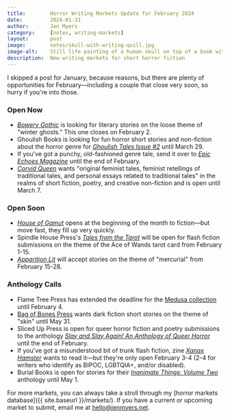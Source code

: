 ```yaml
---
title:        Horror Writing Markets Update for February 2024
date:         2024-01-31
author:       Jen Myers
category:     [notes, writing-markets]
layout:       post
image:        notes/skull-with-writing-quill.jpg
image-alt:    Still life painting of a human skull on top of a book with an overturned glass and a writing quill
description:  New writing markets for short horror fiction
---
```


I skipped a post for January, because reasons, but there are plenty of opportunities for February—including a couple that close very soon, so hurry if you're into those.

### Open Now

- [_Bowery Gothic_](https://bowerygothic.submittable.com/submit) is looking for literary stories on the loose theme of "winter ghosts." This one closes on February 2.
- Ghoulish Books is looking for fun horror short stories and non-fiction about the horror genre for [_Ghoulish Tales Issue #2_](https://ghoulish.rip/reopened-for-short-story-submissions-ghoulish-tales/) until March 29.
- If you've got a punchy, old-fashioned genre tale, send it over to [_Epic Echoes Magazine_](https://epicechoesmag.wixsite.com/epic-echoes-magazine) until the end of February.
- [_Corvid Queen_](https://corvidqueen.com/submit) wants "original feminist tales, feminist retellings of traditional tales, and personal essays related to traditional tales" in the realms of short fiction, poetry, and creative non-fiction and is open until March 7.

### Open Soon

- [_House of Gamut_](https://houseofgamut.moksha.io/publication/house-of-gamut) opens at the beginning of the month to fiction—but move fast, they fill up very quickly.
- Spindle House Press's [_Tales from the Tarot_](https://www.spindlehousepress.com/submissions/tarot-tales) will be open for flash fiction submissions on the theme of the Ace of Wands tarot card from February 1-15.
- [_Apparition Lit_](https://apparitionlit.com/submissions/) will accept stories on the theme of "mercurial" from February 15-28. 

### Anthology Calls

- Flame Tree Press has extended the deadline for the [Medusa collection](https://blog.flametreepublishing.com/fantasy-gothic/medusa-submissions-0) until February 4.
- [Bag of Bones Press](https://www.bagofbonespress.com/submission-calls) wants dark fiction short stories on the theme of "skin" until May 31.
- Sliced Up Press is open for queer horror fiction and poetry submissions to the anthology [_Slay and Slay Again! An Anthology of Queer Horror_](https://sliceduppress.com/submissions/) until the end of February.
- If you've got a misunderstood bit of trunk flash fiction, zine [_Xanax Hamster_](https://frombeyondpress.com/books/xanax-hamster/) wants to read it—but they're only open February 3-4 (2-4 for writers who identify as BIPOC, LGBTQIA+, and/or disabled).
- Burial Books is open for stories for their [_Inanimate Things: Volume Two_](https://burialbooks.com/submissions/) anthology until May 1. 


For more markets, you can always take a stroll through my [horror markets database]({{ site.baseurl }}/markets/). If you have a current or upcoming market to submit, email me at [hello@jenmyers.net](mailto:hello@jenmyers.net).
